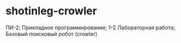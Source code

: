 # shotinleg-crowler
ПИ-2; Прикладное программирование; 1-2 Лабораторная работа; Базовый поисковый робот (crowler)
